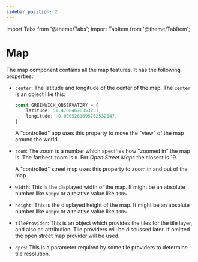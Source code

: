 ```yaml
---
sidebar_position: 2
---
```


import Tabs from '@theme/Tabs';
import TabItem from '@theme/TabItem';

# Map

The map component contains all the map features. It has the following properties:

* `center`: The latitude and longitude of the center of the map. The
    `center` is an object like this:

    ```ts
    const GREENWICH_OBSERVATORY = {
        latitude: 51.47684676353231,
        longitude: -0.0005261695762532147,
    }
    ```

    A "controlled" app uses this property to move the "view" of the map 
    around the world.

* `zoom`: The zoom is a number which specifies how "zoomed in" the map is.
    The farthest zoom is `0`. For *Open Street Maps* the closest is 19.

    A "controlled" street msp uses this property to zoom in and out of the map.

* `width`: This is the displayed width of the map. It might be an absolute
    number like `600px` or a relative value like `100%`.

* `height`: This is the displayed height of the map. It might be an
    absolute number like `400px` or a relative value like `100%`.
 
 * `tileProvider`: This is an object which provides the tiles for the
    tile layer, and also an attribution. Tile providers will be discussed
    later. If omitted the open street map provider will be used.

* `dprs`: This is a parameter required by some tile providers to determine
    tile resolution.